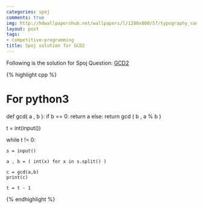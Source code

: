 ```yaml
---
categories: spoj
comments: true
img: http://hdwallpapershub.net/wallpapers/l/1280x800/57/typography_code_javascript_black_background_programmer_syntax_1280x800_56614.jpg
layout: post
tags:
- competitive-programming
title: Spoj solution for GCD2
---
```


Following is the solution for Spoj Question: [GCD2](http://www.spoj.com/problems/GCD2/)

{% highlight cpp %}
####
#	For python3
####

def gcd( a , b ):
	if b == 0:
		return a
	else:
		return gcd ( b , a % b )

t = int(input())

while t != 0:

	s = input()

	a , b = ( int(x) for x in s.split() )

	c = gcd(a,b)
	print(c)

	t = t - 1

{% endhighlight %}